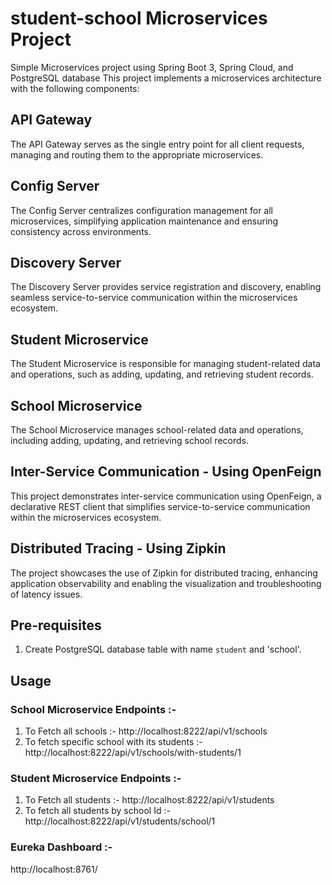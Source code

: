 # student-school Microservices Project
Simple Microservices project using Spring Boot 3, Spring Cloud, and PostgreSQL database
This project implements a microservices architecture with the following components:

## API Gateway
The API Gateway serves as the single entry point for all client requests, managing and routing them to the appropriate microservices.

## Config Server
The Config Server centralizes configuration management for all microservices, simplifying application maintenance and ensuring consistency across environments.

## Discovery Server
The Discovery Server provides service registration and discovery, enabling seamless service-to-service communication within the microservices ecosystem.

## Student Microservice
The Student Microservice is responsible for managing student-related data and operations, such as adding, updating, and retrieving student records.

## School Microservice
The School Microservice manages school-related data and operations, including adding, updating, and retrieving school records.

## Inter-Service Communication - Using OpenFeign
This project demonstrates inter-service communication using OpenFeign, a declarative REST client that simplifies service-to-service communication within the microservices ecosystem.

## Distributed Tracing - Using Zipkin
The project showcases the use of Zipkin for distributed tracing, enhancing application observability and enabling the visualization and troubleshooting of latency issues.

## Pre-requisites
1. Create PostgreSQL database table with name `student` and 'school'.

## Usage
### School Microservice Endpoints :- 
1. To Fetch all schools :- http://localhost:8222/api/v1/schools
2. To fetch specific school with its students :- http://localhost:8222/api/v1/schools/with-students/1

### Student Microservice Endpoints :-
1. To Fetch all students :- http://localhost:8222/api/v1/students
2. To fetch all students by school Id :- http://localhost:8222/api/v1/students/school/1

### Eureka Dashboard :-
http://localhost:8761/



